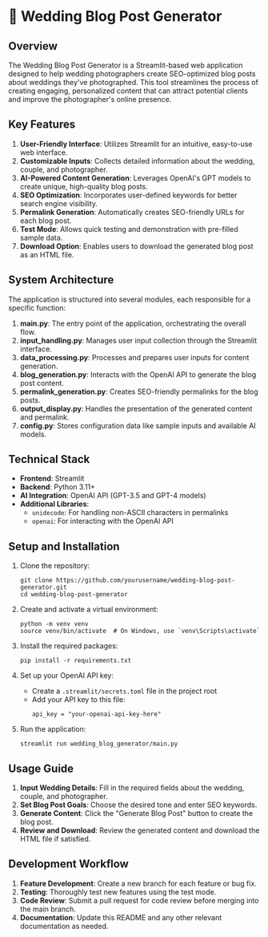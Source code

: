 
# 💍 Wedding Blog Post Generator

## Overview

The Wedding Blog Post Generator is a Streamlit-based web application designed to help wedding photographers create SEO-optimized blog posts about weddings they've photographed. This tool streamlines the process of creating engaging, personalized content that can attract potential clients and improve the photographer's online presence.

## Key Features

1. **User-Friendly Interface**: Utilizes Streamlit for an intuitive, easy-to-use web interface.
2. **Customizable Inputs**: Collects detailed information about the wedding, couple, and photographer.
3. **AI-Powered Content Generation**: Leverages OpenAI's GPT models to create unique, high-quality blog posts.
4. **SEO Optimization**: Incorporates user-defined keywords for better search engine visibility.
5. **Permalink Generation**: Automatically creates SEO-friendly URLs for each blog post.
6. **Test Mode**: Allows quick testing and demonstration with pre-filled sample data.
7. **Download Option**: Enables users to download the generated blog post as an HTML file.

## System Architecture

The application is structured into several modules, each responsible for a specific function:

1. **main.py**: The entry point of the application, orchestrating the overall flow.
2. **input_handling.py**: Manages user input collection through the Streamlit interface.
3. **data_processing.py**: Processes and prepares user inputs for content generation.
4. **blog_generation.py**: Interacts with the OpenAI API to generate the blog post content.
5. **permalink_generation.py**: Creates SEO-friendly permalinks for the blog posts.
6. **output_display.py**: Handles the presentation of the generated content and permalink.
7. **config.py**: Stores configuration data like sample inputs and available AI models.


## Technical Stack

- **Frontend**: Streamlit
- **Backend**: Python 3.11+
- **AI Integration**: OpenAI API (GPT-3.5 and GPT-4 models)
- **Additional Libraries**: 
  - `unidecode`: For handling non-ASCII characters in permalinks
  - `openai`: For interacting with the OpenAI API

## Setup and Installation

1. Clone the repository:
   ```
   git clone https://github.com/yourusername/wedding-blog-post-generator.git
   cd wedding-blog-post-generator
   ```

2. Create and activate a virtual environment:
   ```
   python -m venv venv
   source venv/bin/activate  # On Windows, use `venv\Scripts\activate`
   ```

3. Install the required packages:
   ```
   pip install -r requirements.txt
   ```

4. Set up your OpenAI API key:
   - Create a `.streamlit/secrets.toml` file in the project root
   - Add your API key to this file:
     ```
     api_key = "your-openai-api-key-here"
     ```

5. Run the application:
   ```
   streamlit run wedding_blog_generator/main.py
   ```

## Usage Guide

1. **Input Wedding Details**: Fill in the required fields about the wedding, couple, and photographer.
2. **Set Blog Post Goals**: Choose the desired tone and enter SEO keywords.
3. **Generate Content**: Click the "Generate Blog Post" button to create the blog post.
4. **Review and Download**: Review the generated content and download the HTML file if satisfied.

## Development Workflow

1. **Feature Development**: Create a new branch for each feature or bug fix.
2. **Testing**: Thoroughly test new features using the test mode.
3. **Code Review**: Submit a pull request for code review before merging into the main branch.
4. **Documentation**: Update this README and any other relevant documentation as needed.

